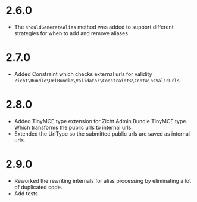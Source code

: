 # 2.6.0 #
- The `shouldGenerateAlias` method was added to support different strategies for when to add and remove aliases
# 2.7.0 #
- Added Constraint which checks external urls for validity ` Zicht\Bundle\UrlBundle\Validator\Constraints\ContainsValidUrls `
# 2.8.0 #
- Added TinyMCE type extension for Zicht Admin Bundle TinyMCE type. Which transforms the public urls to internal urls.
- Extended the UrlType so the submitted public urls are saved as internal urls.
# 2.9.0 #
- Reworked the rewriting internals for alias processing by eliminating a lot of duplicated code.
- Add tests
